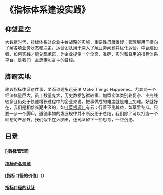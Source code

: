 # 《指标体系建设实践》   
## 仰望星空
大数据时代，指标体系对企业中台战略的实施，重要性毋庸置疑：管理层用于横向了解各项业务状态和决策，运营团队用于深入了解业务问题并优化运营。中台建设者，如何实践才能兑现承诺，为企业提供一个全面、准确、实时和易用的指标体系平台，是我们一直思索和奋斗的目标。        
## 脚踏实地
建设指标体系这件事，坐而论道永远无法 Make Things Happened。尤其对一个经济体量巨大，员工数量庞大，历史数据包袱较重、加盟实体类别较复杂、业务线较多且仍处于快速增长过程中的企业来说，把事做成的难度就是难上加难。好就好在，我们是相信**长期主义**的，如[《菜根谭》](https://baike.baidu.com/item/%E8%8F%9C%E6%A0%B9%E8%B0%AD/1471670?fr=aladdin)有云：行善不见其益，如草里冬瓜。只要一步一个脚印，遵循事物的发展规律并不断反思于总结，我们除了可以打造一个理想的产品外，我们似乎在大脑里，还可以留下一些思考，一些沉淀。     
## 目录      
### [指标管理] 
#### [指标命名规范](https://github.com/linuxProber/practice-of-metrics-design/blob/main/%E6%8C%87%E6%A0%87%E5%91%BD%E5%90%8D%E8%A7%84%E8%8C%83.rd)
#### [指标口径的价值]（）
#### [指标口径的认证](https://github.com/linuxProber/practice-of-metrics-design/blob/main/%E6%8C%87%E6%A0%87%E5%8F%A3%E5%BE%84%E8%AE%A4%E8%AF%81.rd)
